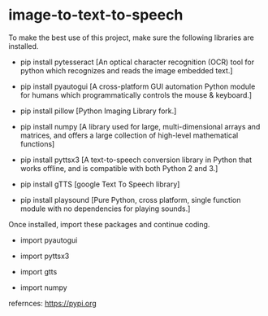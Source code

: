 # image-to-text-to-speech
To make the best use of this project, make sure the following libraries are installed. 

  - pip install pytesseract [An optical character recognition (OCR) tool for python which recognizes and reads the image embedded text.]
  
  - pip install pyautogui [A cross-platform GUI automation Python module for humans which programmatically controls the mouse & keyboard.]
  
  - pip install pillow [Python Imaging Library fork.]
  
  - pip install numpy [A library used for large, multi-dimensional arrays and matrices, and offers a large collection of high-level mathematical functions]
  
  - pip install pyttsx3 [A text-to-speech conversion library in Python that works offline, and is compatible with both Python 2 and 3.]
  
  - pip install gTTS [google Text To Speech library]
  
  - pip install playsound [Pure Python, cross platform, single function module with no dependencies for playing sounds.]

Once installed, import these packages and continue coding.

  - import pyautogui
  
  - import pyttsx3
  
  - import gtts
  
  - import numpy 
  
refernces: https://pypi.org

